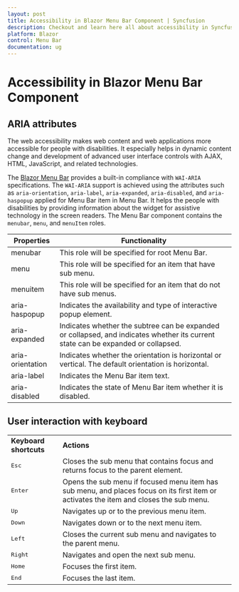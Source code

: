 ```yaml
---
layout: post
title: Accessibility in Blazor Menu Bar Component | Syncfusion
description: Checkout and learn here all about accessibility in Syncfusion Blazor Menu Bar component and much more.
platform: Blazor
control: Menu Bar 
documentation: ug
---
```


# Accessibility in Blazor Menu Bar Component

## ARIA attributes

The web accessibility makes web content and web applications more accessible for people with disabilities. It especially helps in dynamic content change and development of advanced user interface controls with AJAX, HTML, JavaScript, and related technologies.

The [Blazor Menu Bar](https://www.syncfusion.com/blazor-components/blazor-menu-bar) provides a built-in compliance with `WAI-ARIA` specifications. The `WAI-ARIA` support is achieved using the attributes such as `aria-orientation`, `aria-label`, `aria-expanded`, `aria-disabled`, and `aria-haspopup` applied for Menu Bar item in Menu Bar. It helps the people with disabilities by providing information about the widget for assistive technology in the screen readers. The Menu Bar component contains the `menubar`, `menu`, and `menuItem` roles.

| Properties | Functionality |
| ------------ | ----------------------- |
| menubar | This role will be specified for root Menu Bar. |
| menu | This role will be specified for an item that have sub menu. |
| menuitem | This role will be specified for an item that do not have sub menus. |
| aria-haspopup | Indicates the availability and type of interactive popup element. |
| aria-expanded | Indicates whether the subtree can be expanded or collapsed, and indicates whether its current state can be expanded or collapsed. |
| aria-orientation | Indicates whether the orientation is horizontal or vertical. The default orientation is horizontal. |
| aria-label | Indicates the Menu Bar item text. |
| aria-disabled | Indicates the state of Menu Bar item whether it is disabled. |

## User interaction with keyboard

<!-- markdownlint-disable MD033 -->
<table>
<tr>
<td>
<b>Keyboard shortcuts</b></td><td>
<b>Actions</b></td></tr>
<tr>
<td>
<kbd>Esc</kbd></td><td>
Closes the sub menu that contains focus and returns focus to the parent element.</td></tr>
<tr>
<td>
<kbd>Enter</kbd></td><td>
Opens the sub menu if focused menu item has sub menu, and places focus on its first item or activates the item and closes the sub menu.</td></tr>
<tr>
<td>
<kbd>Up</kbd></td><td>
Navigates up or to the previous menu item.</td></tr>
<tr>
<td>
<kbd>Down</kbd></td><td>
Navigates down or to the next menu item.</td></tr>
<tr>
<td>
<kbd>Left</kbd></td><td>
Closes the current sub menu and navigates to the parent menu.</td></tr>
<tr>
<td>
<kbd>Right</kbd></td><td>
Navigates and open the next sub menu.</td></tr>
<tr>
<td>
<kbd>Home</kbd></td><td>
Focuses the first item.</td></tr>
<tr>
<td>
<kbd>End</kbd></td><td>
Focuses the last item.</td></tr>
</table>